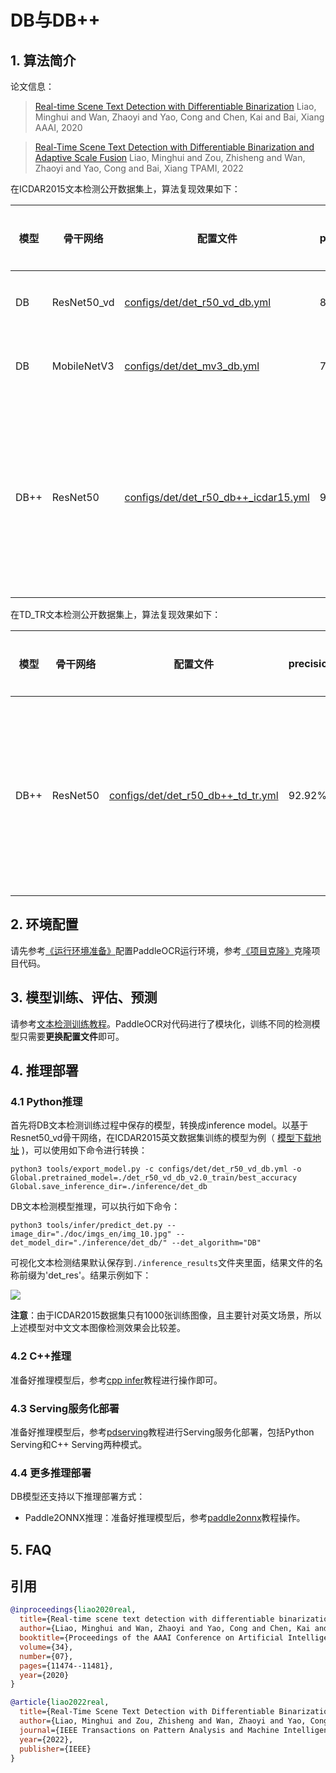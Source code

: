 # DB与DB++

## 1. 算法简介

论文信息：
> [Real-time Scene Text Detection with Differentiable Binarization](https://arxiv.org/abs/1911.08947)
> Liao, Minghui and Wan, Zhaoyi and Yao, Cong and Chen, Kai and Bai, Xiang
> AAAI, 2020

> [Real-Time Scene Text Detection with Differentiable Binarization and Adaptive Scale Fusion](https://arxiv.org/abs/2202.10304)
> Liao, Minghui and Zou, Zhisheng and Wan, Zhaoyi and Yao, Cong and Bai, Xiang
> TPAMI, 2022


在ICDAR2015文本检测公开数据集上，算法复现效果如下：

|模型|骨干网络|配置文件|precision|recall|Hmean|下载链接|
| --- | --- | --- | --- | --- | --- | --- |
|DB|ResNet50_vd|[configs/det/det_r50_vd_db.yml](../../configs/det/det_r50_vd_db.yml)|86.41%|78.72%|82.38%|[训练模型](https://paddleocr.bj.bcebos.com/dygraph_v2.0/en/det_r50_vd_db_v2.0_train.tar)|
|DB|MobileNetV3|[configs/det/det_mv3_db.yml](../../configs/det/det_mv3_db.yml)|77.29%|73.08%|75.12%|[训练模型](https://paddleocr.bj.bcebos.com/dygraph_v2.0/en/det_mv3_db_v2.0_train.tar)|
|DB++|ResNet50|[configs/det/det_r50_db++_icdar15.yml](../../configs/det/det_r50_db++_icdar15.yml)|90.89%|82.66%|86.58%|[合成数据预训练模型](https://paddleocr.bj.bcebos.com/dygraph_v2.1/en_det/ResNet50_dcn_asf_synthtext_pretrained.pdparams)/[训练模型](https://paddleocr.bj.bcebos.com/dygraph_v2.1/en_det/det_r50_db%2B%2B_icdar15_train.tar)|

在TD_TR文本检测公开数据集上，算法复现效果如下：

|模型|骨干网络|配置文件|precision|recall|Hmean|下载链接|
| --- | --- | --- | --- | --- | --- | --- |
|DB++|ResNet50|[configs/det/det_r50_db++_td_tr.yml](../../configs/det/det_r50_db++_td_tr.yml)|92.92%|86.48%|89.58%|[合成数据预训练模型](https://paddleocr.bj.bcebos.com/dygraph_v2.1/en_det/ResNet50_dcn_asf_synthtext_pretrained.pdparams)/[训练模型](https://paddleocr.bj.bcebos.com/dygraph_v2.1/en_det/det_r50_db%2B%2B_td_tr_train.tar)|


## 2. 环境配置
请先参考[《运行环境准备》](./environment.md)配置PaddleOCR运行环境，参考[《项目克隆》](./clone.md)克隆项目代码。


## 3. 模型训练、评估、预测

请参考[文本检测训练教程](./detection.md)。PaddleOCR对代码进行了模块化，训练不同的检测模型只需要**更换配置文件**即可。


## 4. 推理部署

### 4.1 Python推理
首先将DB文本检测训练过程中保存的模型，转换成inference model。以基于Resnet50_vd骨干网络，在ICDAR2015英文数据集训练的模型为例（ [模型下载地址](https://paddleocr.bj.bcebos.com/dygraph_v2.0/en/det_r50_vd_db_v2.0_train.tar) )，可以使用如下命令进行转换：

```shell
python3 tools/export_model.py -c configs/det/det_r50_vd_db.yml -o Global.pretrained_model=./det_r50_vd_db_v2.0_train/best_accuracy  Global.save_inference_dir=./inference/det_db
```

DB文本检测模型推理，可以执行如下命令：

```shell
python3 tools/infer/predict_det.py --image_dir="./doc/imgs_en/img_10.jpg" --det_model_dir="./inference/det_db/" --det_algorithm="DB"
```

可视化文本检测结果默认保存到`./inference_results`文件夹里面，结果文件的名称前缀为'det_res'。结果示例如下：

![](../imgs_results/det_res_img_10_db.jpg)

**注意**：由于ICDAR2015数据集只有1000张训练图像，且主要针对英文场景，所以上述模型对中文文本图像检测效果会比较差。

### 4.2 C++推理

准备好推理模型后，参考[cpp infer](../../deploy/cpp_infer/)教程进行操作即可。

### 4.3 Serving服务化部署

准备好推理模型后，参考[pdserving](../../deploy/pdserving/)教程进行Serving服务化部署，包括Python Serving和C++ Serving两种模式。

### 4.4 更多推理部署

DB模型还支持以下推理部署方式：

- Paddle2ONNX推理：准备好推理模型后，参考[paddle2onnx](../../deploy/paddle2onnx/)教程操作。

## 5. FAQ


## 引用

```bibtex
@inproceedings{liao2020real,
  title={Real-time scene text detection with differentiable binarization},
  author={Liao, Minghui and Wan, Zhaoyi and Yao, Cong and Chen, Kai and Bai, Xiang},
  booktitle={Proceedings of the AAAI Conference on Artificial Intelligence},
  volume={34},
  number={07},
  pages={11474--11481},
  year={2020}
}

@article{liao2022real,
  title={Real-Time Scene Text Detection with Differentiable Binarization and Adaptive Scale Fusion},
  author={Liao, Minghui and Zou, Zhisheng and Wan, Zhaoyi and Yao, Cong and Bai, Xiang},
  journal={IEEE Transactions on Pattern Analysis and Machine Intelligence},
  year={2022},
  publisher={IEEE}
}
```

